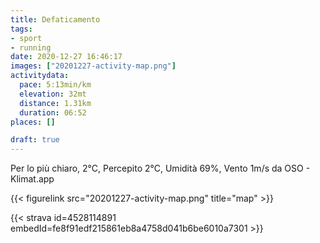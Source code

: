 ```yaml
---
title: Defaticamento
tags:
- sport
- running
date: 2020-12-27 16:46:17
images: ["20201227-activity-map.png"]
activitydata:
  pace: 5:13min/km
  elevation: 32mt
  distance: 1.31km
  duration: 06:52
places: []

draft: true
---
```


Per lo più chiaro, 2°C, Percepito 2°C, Umidità 69%, Vento 1m/s da OSO - Klimat.app

<!--more-->



{{< figurelink src="20201227-activity-map.png" title="map" >}}


{{< strava id=4528114891 embedId=fe8f91edf215861eb8a4758d041b6be6010a7301 >}}
